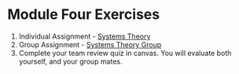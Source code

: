 # Module Four Exercises
1. Individual Assignment - [Systems Theory](./04.1-systems-theory.md)
2. Group Assignment - [Systems Theory Group](./04.2-systems-theory-group.md)
3. Complete your team review quiz in canvas. You will evaluate both yourself, and your group mates. 
